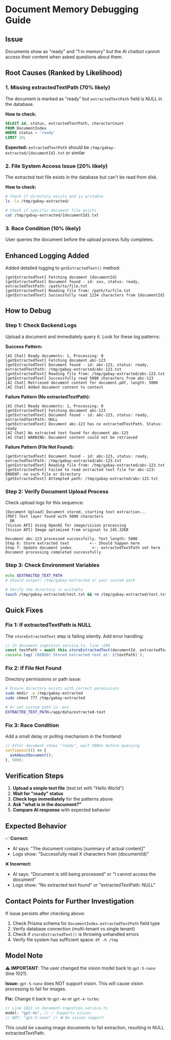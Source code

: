 # Document Memory Debugging Guide

## Issue

Documents show as "ready" and "1 in memory" but the AI chatbot cannot access their content when asked questions about them.

## Root Causes (Ranked by Likelihood)

### 1. **Missing extractedTextPath** (70% likely)
The document is marked as "ready" but `extractedTextPath` field is NULL in the database.

**How to check:**
```sql
SELECT id, status, extractedTextPath, characterCount 
FROM DocumentIndex 
WHERE status = 'ready' 
LIMIT 10;
```

**Expected:** `extractedTextPath` should be `/tmp/gabay-extracted/{documentId}.txt` or similar

### 2. **File System Access Issue** (20% likely)
The extracted text file exists in the database but can't be read from disk.

**How to check:**
```bash
# Check if directory exists and is writable
ls -la /tmp/gabay-extracted/

# Check if specific document file exists
cat /tmp/gabay-extracted/{documentId}.txt
```

### 3. **Race Condition** (10% likely)
User queries the document before the upload process fully completes.

## Enhanced Logging Added

Added detailed logging to `getExtractedText()` method:

```
[getExtractedText] Fetching document {documentId}
[getExtractedText] Document found - id: xxx, status: ready, extractedTextPath: /path/to/file.txt
[getExtractedText] Reading file from: /path/to/file.txt
[getExtractedText] Successfully read 1234 characters from {documentId}
```

## How to Debug

### Step 1: Check Backend Logs

Upload a document and immediately query it. Look for these log patterns:

**Success Pattern:**
```
[AI Chat] Ready documents: 1, Processing: 0
[getExtractedText] Fetching document abc-123
[getExtractedText] Document found - id: abc-123, status: ready, extractedTextPath: /tmp/gabay-extracted/abc-123.txt
[getExtractedText] Reading file from: /tmp/gabay-extracted/abc-123.txt
[getExtractedText] Successfully read 5000 characters from abc-123
[AI Chat] Retrieved document content for document.pdf, length: 5000
[AI Chat] Added document content to context
```

**Failure Pattern (No extractedTextPath):**
```
[AI Chat] Ready documents: 1, Processing: 0
[getExtractedText] Fetching document abc-123
[getExtractedText] Document found - id: abc-123, status: ready, extractedTextPath: NULL
[getExtractedText] Document abc-123 has no extractedTextPath. Status: ready
[AI Chat] No extracted text found for document abc-123
[AI Chat] WARNING: Document content could not be retrieved
```

**Failure Pattern (File Not Found):**
```
[getExtractedText] Document found - id: abc-123, status: ready, extractedTextPath: /tmp/gabay-extracted/abc-123.txt
[getExtractedText] Reading file from: /tmp/gabay-extracted/abc-123.txt
[getExtractedText] Failed to read extracted text file for abc-123: ENOENT: no such file or directory
[getExtractedText] Attempted path: /tmp/gabay-extracted/abc-123.txt
```

### Step 2: Verify Document Upload Process

Check upload logs for this sequence:

```
[Document Upload] Document stored, starting text extraction...
[PDF] Text layer found with 5000 characters
  OR
[Vision API] Using OpenAI for image/vision processing
[Vision API] Image optimized from original to 245.32KB

Document abc-123 processed successfully. Text length: 5000
Step 6: Store extracted text         <-- Should happen here
Step 7: Update document index         <-- extractedTextPath set here
Document processing completed successfully
```

### Step 3: Check Environment Variables

```bash
echo $EXTRACTED_TEXT_PATH
# Should output: /tmp/gabay-extracted or your custom path

# Verify the directory is writable
touch /tmp/gabay-extracted/test.txt && rm /tmp/gabay-extracted/test.txt
```

## Quick Fixes

### Fix 1: If extractedTextPath is NULL

The `storeExtractedText` step is failing silently. Add error handling:

```typescript
// In document-ingestion.service.ts, line ~208
const textPath = await this.storeExtractedText(documentId, extractedText);
console.log(`[DEBUG] Stored extracted text at: ${textPath}`);
```

### Fix 2: If File Not Found

Directory permissions or path issue:

```bash
# Ensure directory exists with correct permissions
sudo mkdir -p /tmp/gabay-extracted
sudo chmod 777 /tmp/gabay-extracted

# Or set custom path in .env
EXTRACTED_TEXT_PATH=/app/data/extracted-text
```

### Fix 3: Race Condition

Add a small delay or polling mechanism in the frontend:

```typescript
// After document shows "ready", wait 500ms before querying
setTimeout(() => {
  askAboutDocument();
}, 500);
```

## Verification Steps

1. **Upload a simple text file** (test.txt with "Hello World")
2. **Wait for "ready" status**
3. **Check logs immediately** for the patterns above
4. **Ask "what is in the document?"**
5. **Compare AI response** with expected behavior

## Expected Behavior

✅ **Correct:**
- AI says: "The document contains [summary of actual content]"
- Logs show: "Successfully read X characters from {documentId}"

❌ **Incorrect:**
- AI says: "Document is still being processed" or "I cannot access the document"
- Logs show: "No extracted text found" or "extractedTextPath: NULL"

## Contact Points for Further Investigation

If issue persists after checking above:

1. Check Prisma schema for `DocumentIndex.extractedTextPath` field type
2. Verify database connection (multi-tenant vs single tenant)
3. Check if `storeExtractedText()` is throwing unhandled errors
4. Verify file system has sufficient space: `df -h /tmp`

## Model Note

⚠️ **IMPORTANT**: The user changed the vision model back to `gpt-5-nano` (line 1021). 

**Issue:** `gpt-5-nano` does NOT support vision. This will cause vision processing to fail for images.

**Fix:** Change it back to `gpt-4o` or `gpt-4-turbo`:

```typescript
// Line 1021 in document-ingestion.service.ts
model: "gpt-4o", // ✅ Supports vision
// NOT: "gpt-5-nano" // ❌ No vision support
```

This could be causing image documents to fail extraction, resulting in NULL extractedTextPath.
